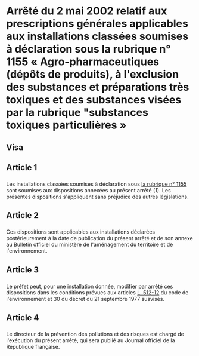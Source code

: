 # Arrêté du 2 mai 2002 relatif aux prescriptions générales applicables aux installations classées soumises à déclaration sous la rubrique n° 1155 « Agro-pharmaceutiques (dépôts de produits), à l'exclusion des substances et préparations très toxiques et des substances visées par la rubrique "substances toxiques particulières »

## Visa

## Article 1

### 



Les installations classées soumises à déclaration sous [la rubrique n° 1155](https://aida.ineris.fr/consultation_document/lmv1_1959) sont soumises aux dispositions annexées au présent arrêté (1). Les présentes dispositions s'appliquent sans préjudice des autres législations.

## Article 2

### 



Ces dispositions sont applicables aux installations déclarées postérieurement à la date de publication du présent arrêté et de son annexe au Bulletin officiel du ministère de l'aménagement du territoire et de l'environnement.

## Article 3

### 



Le préfet peut, pour une installation donnée, modifier par arrêté ces dispositions dans les conditions prévues aux articles [L. 512-12](https://aida.ineris.fr/consultation_document/lmv1_1959#Article_L._512-12) du code de l'environnement et 30 du décret du 21 septembre 1977 susvisés.

## Article 4

### 



Le directeur de la prévention des pollutions et des risques est chargé de l'exécution du présent arrêté, qui sera publié au Journal officiel de la République française.